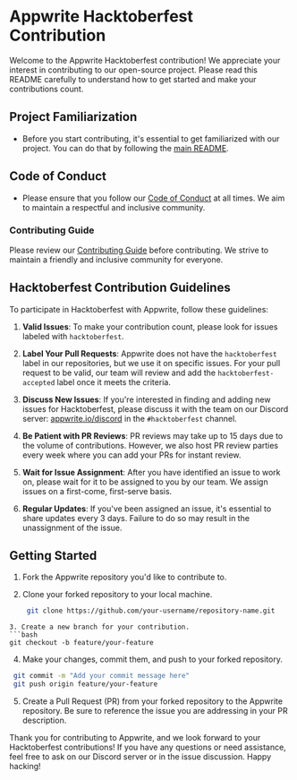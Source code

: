 # Appwrite Hacktoberfest Contribution

Welcome to the Appwrite Hacktoberfest contribution! We appreciate your interest in contributing to our open-source project. Please read this README carefully to understand how to get started and make your contributions count.

## Project Familiarization

- Before you start contributing, it's essential to get familiarized with our project. You can do that by following the [main README](https://github.com/appwrite/appwrite/blob/main/README.md).

## Code of Conduct

- Please ensure that you follow our [Code of Conduct](https://github.com/appwrite/awesome-appwrite/blob/master/CODE_OF_CONDUCT.md) at all times. We aim to maintain a respectful and inclusive community.

### Contributing Guide
Please review our [Contributing Guide](https://github.com/appwrite/appwrite/blob/main/CONTRIBUTING.md) before contributing. We strive to maintain a friendly and inclusive community for everyone.

## Hacktoberfest Contribution Guidelines

To participate in Hacktoberfest with Appwrite, follow these guidelines:

1. **Valid Issues**: To make your contribution count, please look for issues labeled with `hacktoberfest`.

2. **Label Your Pull Requests**: Appwrite does not have the `hacktoberfest` label in our repositories, but we use it on specific issues. For your pull request to be valid, our team will review and add the `hacktoberfest-accepted` label once it meets the criteria.

3. **Discuss New Issues**: If you're interested in finding and adding new issues for Hacktoberfest, please discuss it with the team on our Discord server: [appwrite.io/discord](https://appwrite.io/discord) in the `#hacktoberfest` channel.

4. **Be Patient with PR Reviews**: PR reviews may take up to 15 days due to the volume of contributions. However, we also host PR review parties every week where you can add your PRs for instant review.

5. **Wait for Issue Assignment**: After you have identified an issue to work on, please wait for it to be assigned to you by our team. We assign issues on a first-come, first-serve basis.

6. **Regular Updates**: If you've been assigned an issue, it's essential to share updates every 3 days. Failure to do so may result in the unassignment of the issue.

## Getting Started

1. Fork the Appwrite repository you'd like to contribute to.

2. Clone your forked repository to your local machine.

   ```bash
    git clone https://github.com/your-username/repository-name.git
  ```
3. Create a new branch for your contribution.
```bash
 git checkout -b feature/your-feature
```
4. Make your changes, commit them, and push to your forked repository.

```bash
 git commit -m "Add your commit message here"
 git push origin feature/your-feature
 ```
5. Create a Pull Request (PR) from your forked repository to the Appwrite repository. Be sure to reference the issue you are addressing in your PR description.

Thank you for contributing to Appwrite, and we look forward to your Hacktoberfest contributions! If you have any questions or need assistance, feel free to ask on our Discord server or in the issue discussion. Happy hacking!
